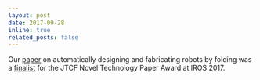 ```yaml
---
layout: post
date: 2017-09-28
inline: true
related_posts: false
---
```


Our <a href = "http://robertmaccurdy.com/docs/2017_Risi-1D%20Printing%20of%20Recyclable%20Robots.pdf">paper</a> on automatically designing and fabricating robots by folding was a <a href = "https://www.iros2017.org">finalist</a> for the JTCF Novel Technology Paper Award at IROS 2017.
